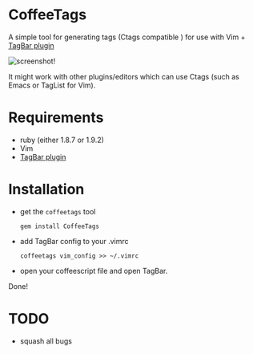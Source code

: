# CoffeeTags

A  simple tool for generating tags (Ctags compatible ) for use with Vim + [TagBar plugin](https://github.com/majutsushi/tagbar)

![screenshot!](https://img.skitch.com/20110922-j5u4pfi9ur4c76yppwwmd7kf9h.jpg)

It might work with other plugins/editors which can use Ctags (such as Emacs or
TagList for Vim).

# Requirements

* ruby (either 1.8.7 or 1.9.2)
* Vim
* [TagBar plugin](https://github.com/majutsushi/tagbar)


# Installation

* get the `coffeetags` tool

    `gem install CoffeeTags`


* add TagBar config to your .vimrc

    `coffeetags vim_config >> ~/.vimrc`

* open your coffeescript file and open TagBar.

Done!

# TODO

- squash all bugs
